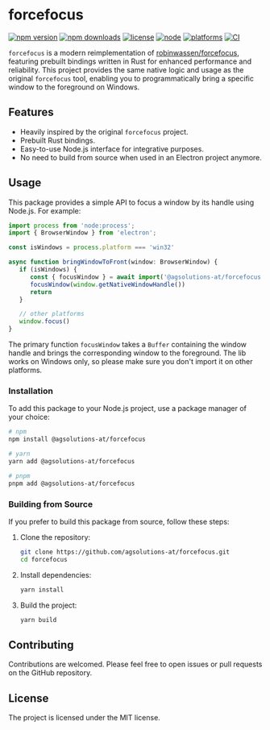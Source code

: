 # forcefocus

[![npm version](https://img.shields.io/npm/v/@agsolutions-at/forcefocus.svg)](https://www.npmjs.com/package/@agsolutions-at/forcefocus)
[![npm downloads](https://img.shields.io/npm/dm/@agsolutions-at/forcefocus.svg)](https://www.npmjs.com/package/@agsolutions-at/forcefocus)
[![license](https://img.shields.io/npm/l/@agsolutions-at/forcefocus.svg)](./LICENSE)
[![node](https://img.shields.io/node/v/@agsolutions-at/forcefocus)](https://nodejs.org)
[![platforms](https://img.shields.io/badge/platforms-Windows-blue)](#)
[![CI](https://github.com/agsolutions-at/forcefocus/actions/workflows/CI.yml/badge.svg)](https://github.com/agsolutions-at/forcefocus/actions/workflows/CI.yml)

`forcefocus` is a modern reimplementation of [robinwassen/forcefocus](https://github.com/robinwassen/forcefocus), featuring prebuilt bindings written
in Rust for enhanced performance and reliability. This project provides the same native logic and usage as the original `forcefocus` tool, enabling
you to programmatically bring a specific window to the foreground on Windows.

## Features

- Heavily inspired by the original `forcefocus` project.
- Prebuilt Rust bindings.
- Easy-to-use Node.js interface for integrative purposes.
- No need to build from source when used in an Electron project anymore.

## Usage

This package provides a simple API to focus a window by its handle using Node.js. For example:

```typescript
import process from 'node:process';
import { BrowserWindow } from 'electron';

const isWindows = process.platform === 'win32'

async function bringWindowToFront(window: BrowserWindow) {
   if (isWindows) {
      const { focusWindow } = await import('@agsolutions-at/forcefocus')
      focusWindow(window.getNativeWindowHandle())
      return
   }

   // other platforms
   window.focus()
}
```

The primary function `focusWindow` takes a `Buffer` containing the window handle and brings the corresponding window to the foreground.
The lib works on Windows only, so please make sure you don't import it on other platforms.

### Installation

To add this package to your Node.js project, use a package manager of your choice:

```bash
# npm
npm install @agsolutions-at/forcefocus

# yarn
yarn add @agsolutions-at/forcefocus

# pnpm
pnpm add @agsolutions-at/forcefocus
```

### Building from Source

If you prefer to build this package from source, follow these steps:

1. Clone the repository:
   ```bash
   git clone https://github.com/agsolutions-at/forcefocus.git
   cd forcefocus
   ```
2. Install dependencies:
   ```bash
   yarn install
   ```
3. Build the project:
   ```bash
   yarn build
   ```

## Contributing

Contributions are welcomed.
Please feel free to open issues or pull requests on the GitHub repository.

## License

The project is licensed under the MIT license.
